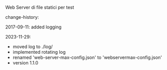 Web Server di file statici per test

change-history:

2017-09-11: added logging

2023-11-29: 
- moved log to ./log/
- implemented rotating log
- renamed 'web-server-max-config.json' to 'webservermax-config.json'
- version 1.1.0






